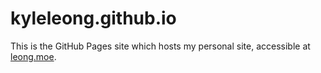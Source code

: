 # kyleleong.github.io

This is the GitHub Pages site which hosts my personal site, accessible at [leong.moe](https://leong.moe).
